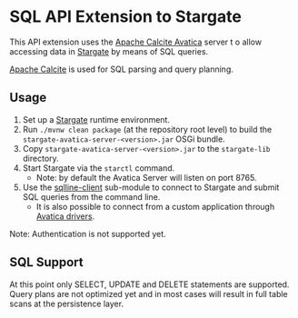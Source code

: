 # SQL API Extension to Stargate

This API extension uses the [Apache Calcite Avatica](https://calcite.apache.org/avatica/) server t
o allow accessing data in [Stargate](https://stargate.io/) by means of SQL queries.

[Apache Calcite](https://calcite.apache.org/) is used for SQL parsing and query planning.

## Usage

1. Set up a [Stargate](https://github.com/stargate/stargate) runtime environment.
1. Run `./mvnw clean package` (at the repository root level) to build the
   `stargate-avatica-server-<version>.jar` OSGi bundle.
1. Copy `stargate-avatica-server-<version>.jar` to the `stargate-lib` directory.
1. Start Stargate via the `starctl` command.
    * Note: by default the Avatica Server will listen on port 8765.
1. Use the [sqlline-client](./sqlline-client/README.md) sub-module to connect to Stargate
   and submit SQL queries from the command line.
    * It is also possible to connect from a custom application through
      [Avatica drivers](https://calcite.apache.org/avatica/docs/index.html#clients).

Note: Authentication is not supported yet.

## SQL Support

At this point only SELECT, UPDATE and DELETE statements are supported.
Query plans are not optimized yet and in most cases will result in full table scans at
the persistence layer.
